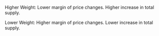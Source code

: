 Higher Weight:
Lower margin of price changes.
Higher increase in total supply.

Lower Weight:
Higher margin of price changes.
Lower increase in total supply.